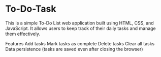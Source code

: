 # To-Do-Task
This is a simple To-Do List web application built using HTML, CSS, and JavaScript. It allows users to keep track of their daily tasks and manage them effectively.

Features
Add tasks
Mark tasks as complete
Delete tasks
Clear all tasks
Data persistence (tasks are saved even after closing the browser)


